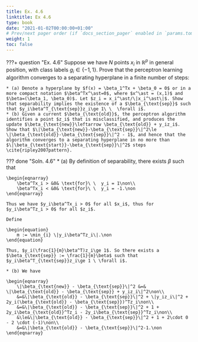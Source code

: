 ```yaml
---
title: Ex. 4.6
linktitle: Ex 4.6
type: book
date: "2021-01-02T00:00:00+01:00"
# Prev/next pager order (if `docs_section_pager` enabled in `params.toml`)
weight: 1
toc: false
---
```


???+ question "Ex. 4.6"
    Suppose we have $N$ points $x_i$ in $\mathbb{R}^p$ in general position, with class labels $g_i\in\{-1,1\}$. Prove that the perceptron learning algorithm converges to a separating hyperplane in a finite number of steps:

	* (a) Denote a hyperplane by $f(x) = \beta_1^Tx + \beta_0 = 0$ or in a more compact notation $\beta^Tx^\ast=0$, where $x^\ast = (x,1)$ and $\beta=(\beta_1, \beta_0)$. Let $z_i = x_i^\ast/\|x_i^\ast\|$. Show that separability implies the existence of a $\beta_{\text{sep}}$ such that $y_i\beta^T_{\text{sep}}z_i\ge 1\ \  \forall i$.
	* (b) Given a current $\beta_{\text{old}}$, the perceptron algorithm identifies a point $z_i$ that is misclassified, and produces the update $\beta_{\text{new}}\leftarrow \beta_{\text{old}} + y_iz_i$. Show that $\|\beta_{\text{new}}-\beta_{\text{sep}}\|^2\le \|\beta_{\text{old}}-\beta_{\text{sep}}\|^2 - 1$, and hence that the algorithm converges to a separating hyperplane in no more than $\|\beta_{\text{start}}-\beta_{\text{sep}}\|^2$ steps \cite{ripley2007pattern}.

??? done "Soln. 4.6"
    * (a) By definition of separability, there exists $\beta$ such that
	
    \begin{eqnarray}
	    \beta^Tx_i > &0& \text{for}\ \  y_i = 1\non\\
	    \beta^Tx_i < &0& \text{for}\ \  y_i = -1.\non
	\end{eqnarray}
	
    Thus we have $y_i\beta^Tx_i > 0$ for all $x_i$, thus for $y_i\beta^Tz_i > 0$ for all $z_i$.
	
    Define
	
    \begin{equation}
		m := \min_{i} \|y_i\beta^Tz_i\|.\non
	\end{equation}
	
    Thus, $y_i(\frac{1}{m}\beta^T)z_i\ge 1$. So there exists a $\beta_{\text{sep}} := \frac{1}{m}\beta$ such that $y_i\beta^T_{\text{sep}}z_i\ge 1 \ \forall i$.

	* (b) We have
	
    \begin{eqnarray}
	    \|\beta_{\text{new}} - \beta_{\text{sep}}\|^2 &=& \|\beta_{\text{old}} - \beta_{\text{sep}} + y_iz_i\|^2\non\\
	    &=&\|\beta_{\text{old}} - \beta_{\text{sep}}\|^2 + \|y_iz_i\|^2 + 2y_i(\beta_{\text{old}} - \beta_{\text{sep}})^Tz_i\non\\
	    &=&\|\beta_{\text{old}} - \beta_{\text{sep}}\|^2 + 1 + 2y_i\beta_{\text{old}}^Tz_i - 2y_i\beta_{\text{sep}}^Tz_i\non\\
	    &\le&\|\beta_{\text{old}} - \beta_{\text{sep}}\|^2 + 1 + 2\cdot 0 - 2 \cdot (-1)\non\\
	    &=&\|\beta_{\text{old}} - \beta_{\text{sep}}\|^2-1.\non
	\end{eqnarray}